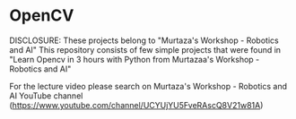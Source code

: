 # OpenCV
DISCLOSURE: These projects belong to "Murtaza's Workshop - Robotics and AI"
This repository consists of few simple projects that were found in "Learn Opencv in 3 hours with Python from Murtazaa's Workshop - Robotics and AI"

For the lecture video please search on Murtaza's Workshop - Robotics and AI YouTube channel (https://www.youtube.com/channel/UCYUjYU5FveRAscQ8V21w81A)
